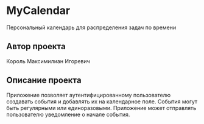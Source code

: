 # MyCalendar
Персональный календарь для распределения задач по времени
## Автор проекта
Король Максимилиан Игоревич
## Описание проекта
Приложение позволяет аутентифицированному пользователю создавать события и добавлять их на календарное поле. События могут быть регулярными или единоразовыми.
Приложение может отправлять пользователю уведомление о начале события.
